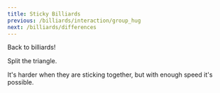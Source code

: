 ```yaml
---
title: Sticky Billiards
previous: /billiards/interaction/group_hug
next: /billiards/differences
---
```


<script src="shared.js"></script>
<script>

    var sim = createSimulation({
        initialize: function(simulation) {
            var p = simulation.parameters;
            p.friction = 0.2;
            setBoxWidth(simulation, 30);

            initBilliards(simulation, simulation.boxBounds);

            p.isOnlyHardSpheres = false;

            var ljInteraction = new LennardJonesInteraction();
            ljInteraction.strength = 3;
            setInteraction(simulation, 0, 0, ljInteraction);

            // TODO: maybe have the red particle not stick to the others

            setToolbarAvailableTools(simulation.toolbar, ["impulse"]);
        }
    });
</script>

Back to billiards!

Split the triangle.

<script>
    cue(isBilliardsTriangleSplit(sim));
    endStep();
</script>

It's harder when they are sticking together, but with enough speed it's possible.
